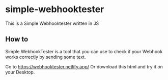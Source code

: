 # simple-webhooktester
This is a Simple Webhooktester written in JS

## How to
Simple WebhookTester is a tool that you can use to check if your Webhook works correctly by sending some text.

Go to https://webhooktester.netlify.app/
Or download this html and try it on your Desktop.
